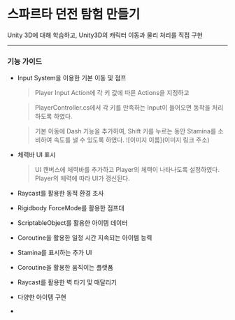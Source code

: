 # 스파르타 던전 탐험 만들기

Unity 3D에 대해 학습하고, Unity3D의 캐릭터 이동과 물리 처리를 직접 구현

---

### 기능 가이드

- Input System을 이용한 기본 이동 및 점프
  > Player Input Action에 각 키 값에 따른 Actions을 지정하고
  
  > PlayerController.cs에서 각 키를 만족하는 Input이 들어오면 동작을 처리하도록 하였다.
  
  > 기본 이동에 Dash 기능을 추가하여, Shift 키를 누르는 동안 Stamina를 소비하여 속도를 낼 수 있도록 하였다.
  ![이미지 이름](이미지 링크 주소)

- 체력바 UI 표시
  > UI 캔버스에 체력바를 추가하고 Player의 체력이 나타나도록 설정하였다. Player의 체력에 따라 UI가 갱신된다.

- Raycast를 활용한 동적 환경 조사
  >
  >

- Rigidbody ForceMode를 활용한 점프대

- ScriptableObject를 활용한 아이템 데이터

- Coroutine을 활용한 일정 시간 지속되는 아이템 능력

- Stamina를 표시하는 추가 UI

- Coroutine을 활용한 움직이는 플랫폼

- Raycast를 활용한 벽 타기 및 매달리기

- 다양한 아이템 구현
- 
